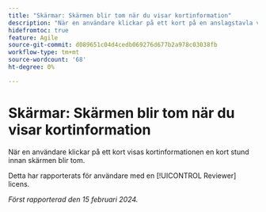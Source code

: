 ```yaml
---
title: "Skärmar: Skärmen blir tom när du visar kortinformation"
description: "När en användare klickar på ett kort på en anslagstavla visas kortinformationen en kort stund innan skärmen blir tom."
hidefromtoc: true
feature: Agile
source-git-commit: d089651c04d4cedb069276d677b2a978c03038fb
workflow-type: tm+mt
source-wordcount: '68'
ht-degree: 0%

---
```



# Skärmar: Skärmen blir tom när du visar kortinformation

När en användare klickar på ett kort visas kortinformationen en kort stund innan skärmen blir tom.

Detta har rapporterats för användare med en [!UICONTROL Reviewer] licens.

_Först rapporterad den 15 februari 2024._
